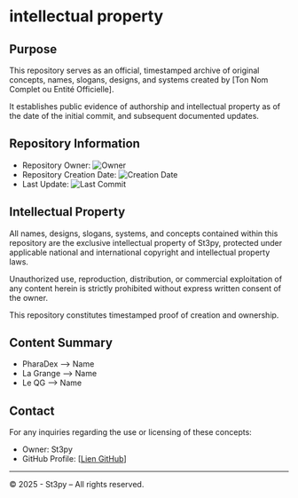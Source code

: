 # intellectual property

## Purpose

This repository serves as an official, timestamped archive of original concepts, names, slogans, designs, and systems created by [Ton Nom Complet ou Entité Officielle].

It establishes public evidence of authorship and intellectual property as of the date of the initial commit, and subsequent documented updates.

## Repository Information

- Repository Owner: ![Owner](https://img.shields.io/badge/Owner-Ste3py-blue)
- Repository Creation Date: ![Creation Date](https://img.shields.io/badge/Created-26%20April%202025-blue)
- Last Update: ![Last Commit](https://img.shields.io/github/last-commit/Ste3py/IntellectualProperty?label=Last%20Commit)

## Intellectual Property

All names, designs, slogans, systems, and concepts contained within this repository are the exclusive intellectual property of St3py, protected under applicable national and international copyright and intellectual property laws.

Unauthorized use, reproduction, distribution, or commercial exploitation of any content herein is strictly prohibited without express written consent of the owner.

This repository constitutes timestamped proof of creation and ownership.

## Content Summary

- PharaDex –> Name
- La Grange –> Name
- Le QG –> Name

## Contact

For any inquiries regarding the use or licensing of these concepts:
- Owner: St3py
- GitHub Profile: [[Lien GitHub](https://github.com/Ste3py)]

---

© 2025 - St3py – All rights reserved.
